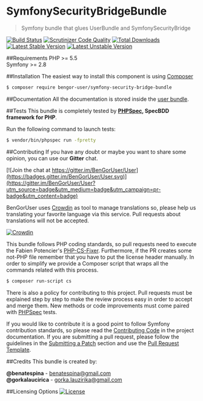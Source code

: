 # SymfonySecurityBridgeBundle
> Symfony bundle that glues UserBundle and SymfonySecurityBridge

[![Build Status](https://travis-ci.org/BenGorUser/SymfonySecurityBridgeBundle.svg?branch=master)](https://travis-ci.org/BenGorUser/SymfonySecurityBridgeBundle)
[![Scrutinizer Code Quality](https://scrutinizer-ci.com/g/BenGorUser/SymfonySecurityBridgeBundle/badges/quality-score.png?b=master)](https://scrutinizer-ci.com/g/BenGorUser/SymfonySecurityBridgeBundle/?branch=master)
[![Total Downloads](https://poser.pugx.org/bengor-user/symfony-security-bridge-bundle/downloads)](https://packagist.org/packages/bengor-user/symfony-security-bridge-bundle/)
[![Latest Stable Version](https://poser.pugx.org/bengor-user/symfony-security-bridge-bundle/v/stable.svg)](https://packagist.org/packages/bengor-user/symfony-security-bridge-bundle/)
[![Latest Unstable Version](https://poser.pugx.org/bengor-user/symfony-security-bridge-bundle/v/unstable.svg)](https://packagist.org/packages/bengor-user/symfony-security-bridge-bundle/)

##Requirements
PHP >= 5.5</br>
Symfony >= 2.8 

##Installation
The easiest way to install this component is using [Composer][6]
```bash
$ composer require bengor-user/symfony-security-bridge-bundle
```

##Documentation
All the documentation is stored inside the [user bundle](https://github.com/BenGorUser/UserBundle/blob/master/docs/index.md).

##Tests
This bundle is completely tested by **[PHPSpec][1], SpecBDD framework for PHP**.

Run the following command to launch tests:
```bash
$ vendor/bin/phpspec run -fpretty
```

##Contributing
If you have any doubt or maybe you want to share some opinion, you can use our **Gitter** chat.

[![Join the chat at https://gitter.im/BenGorUser/User](https://badges.gitter.im/BenGorUser/User.svg)](https://gitter.im/BenGorUser/User?utm_source=badge&utm_medium=badge&utm_campaign=pr-badge&utm_content=badge)

BenGorUser uses [Crowdin][7] as tool to manage translations so, please help us translating your favorite language
via this service. Pull requests about translations will not be accepted.

[![Crowdin](https://d322cqt584bo4o.cloudfront.net/bengoruser/localized.svg)](https://crowdin.com/project/bengoruser)

This bundle follows PHP coding standards, so pull requests need to execute the Fabien Potencier's [PHP-CS-Fixer][5].
Furthermore, if the PR creates some not-PHP file remember that you have to put the license header manually. In order
to simplify we provide a Composer script that wraps all the commands related with this process.
```bash
$ composer run-script cs
```

There is also a policy for contributing to this project. Pull requests must be explained step by step to make the
review process easy in order to accept and merge them. New methods or code improvements must come paired with
[PHPSpec][1] tests.

If you would like to contribute it is a good point to follow Symfony contribution standards, so please read the
[Contributing Code][2] in the project documentation. If you are submitting a pull request, please follow the guidelines
in the [Submitting a Patch][3] section and use the [Pull Request Template][4].

##Credits
This bundle is created by:
>
**@benatespina** - [benatespina@gmail.com](mailto:benatespina@gmail.com)<br>
**@gorkalaucirica** - [gorka.lauzirika@gmail.com](mailto:gorka.lauzirika@gmail.com)

##Licensing Options
[![License](https://poser.pugx.org/bengor-user/symfony-security-bridge-bundle/license.svg)](https://github.com/BenGorUser/SymfonySecurityBridgeBundle/blob/master/LICENSE)

[1]: http://www.phpspec.net/
[2]: http://symfony.com/doc/current/contributing/code/index.html
[3]: http://symfony.com/doc/current/contributing/code/patches.html#check-list
[4]: http://symfony.com/doc/current/contributing/code/patches.html#make-a-pull-request
[5]: http://cs.sensiolabs.org/
[6]: http://getcomposer.org
[7]: https://crowdin.com/
